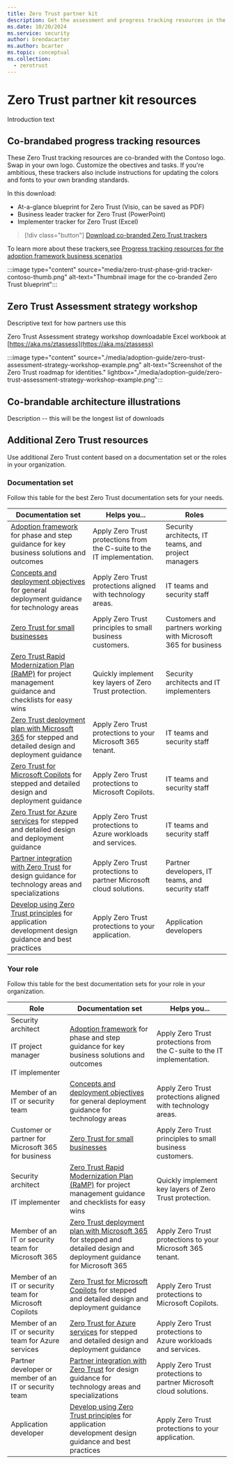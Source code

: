 ```yaml
---
title: Zero Trust partner kit
description: Get the assessment and progress tracking resources in the Zero Trust library.
ms.date: 10/20/2024
ms.service: security
author: brendacarter
ms.author: bcarter
ms.topic: conceptual
ms.collection:
  - zerotrust
---
```


# Zero Trust partner kit resources

Introduction text

## Co-brandabed progress tracking resources 

These Zero Trust tracking resources are co-branded with the Contoso logo. Swap in your own logo. Customize the obectives and tasks. If you're ambitious, these trackers also include instructions for updating the colors and fonts to your own branding standards. 

In this download:
- At-a-glance blueprint for Zero Trust (Visio, can be saved as PDF)
- Business leader tracker for Zero Trust (PowerPoint)
- Implementer tracker for Zero Trust (Excel)

> [!div class="button"]
> [Download co-branded Zero Trust trackers](https:["//download.microsoft.com/download/d/7/6/d76f4b4d-6315-4018-a2bf-984b3067c0fe/microsoft-co-branded-zero-trust-trackers-contoso.zip)


To learn more about these trackers,see 
[Progress tracking resources for the adoption framework business scenarios](zero-trust-assessment-progress-tracking-resources.md#progress-tracking-resources-for-the-adoption-framework-business-scenarios)

:::image type="content" source="media/zero-trust-phase-grid-tracker-contoso-thumb.png" alt-text="Thumbnail image for the co-branded Zero Trust blueprint":::

## Zero Trust Assessment strategy workshop



Descriptive text for how partners use this 

Zero Trust Assessment strategy workshop downloadable Excel workbook at [https://aka.ms/ztassess](https://aka.ms/ztassess) 

:::image type="content" source="./media/adoption-guide/zero-trust-assessment-strategy-workshop-example.png" alt-text="Screenshot of the Zero Trust roadmap for identities." lightbox="./media/adoption-guide/zero-trust-assessment-strategy-workshop-example.png":::




## Co-brandable architecture illustrations

Description -- this will be the longest list of downloads

## Additional Zero Trust resources

Use additional Zero Trust content based on a documentation set or the roles in your organization.

### Documentation set

Follow this table for the best Zero Trust documentation sets for your needs.

| Documentation set | Helps you... | Roles |
| --- | --- | --- |
| [Adoption framework](adopt/zero-trust-adoption-overview.md) for phase and step guidance for key business solutions and outcomes | Apply Zero Trust protections from the C-suite to the IT implementation. | Security architects, IT teams, and project managers |
| [Concepts and deployment objectives](deploy/overview.md) for general deployment guidance for technology areas | Apply Zero Trust protections aligned with technology areas. | IT teams and security staff |
| [Zero Trust for small businesses](guidance-smb-partner.md) | Apply Zero Trust principles to small business customers. | Customers and partners working with Microsoft 365 for business |
| [Zero Trust Rapid Modernization Plan (RaMP)](zero-trust-ramp-overview.md) for project management guidance and checklists for easy wins | Quickly implement key layers of Zero Trust protection. | Security architects and IT implementers |
| [Zero Trust deployment plan with Microsoft 365](/microsoft-365/security/microsoft-365-zero-trust?bc=%2fsecurity%2fzero-trust%2fbreadcrumb%2ftoc.json&toc=%2fsecurity%2fzero-trust%2ftoc.json) for stepped and detailed design and deployment guidance | Apply Zero Trust protections to your Microsoft 365 tenant. | IT teams and security staff |
| [Zero Trust for Microsoft Copilots](./copilots/apply-zero-trust-copilots-overview.md) for stepped and detailed design and deployment guidance | Apply Zero Trust protections to Microsoft Copilots. | IT teams and security staff |
| [Zero Trust for Azure services](azure-infrastructure-overview.md) for stepped and detailed design and deployment guidance | Apply Zero Trust protections to Azure workloads and services. | IT teams and security staff |
| [Partner integration with Zero Trust](integrate/overview.md) for design guidance for technology areas and specializations | Apply Zero Trust protections to partner Microsoft cloud solutions. | Partner developers, IT teams, and security staff |
| [Develop using Zero Trust principles](develop/overview.md) for application development design guidance and best practices | Apply Zero Trust protections to your application. | Application developers |

### Your role

Follow this table for the best documentation sets for your role in your organization.

| Role | Documentation set | Helps you... |
| --- | --- | --- |
| Security architect <br><br> IT project manager <br><br> IT implementer | [Adoption framework](adopt/zero-trust-adoption-overview.md) for phase and step guidance for key business solutions and outcomes| Apply Zero Trust protections from the C-suite to the IT implementation. |
| Member of an IT or security team | [Concepts and deployment objectives](deploy/overview.md) for general deployment guidance for technology areas | Apply Zero Trust protections aligned with technology areas. |
| Customer or partner for Microsoft 365 for business | [Zero Trust for small businesses](guidance-smb-partner.md) | Apply Zero Trust principles to small business customers.  |
| Security architect <br><br> IT implementer | [Zero Trust Rapid Modernization Plan (RaMP)](zero-trust-ramp-overview.md) for project management guidance and checklists for easy wins | Quickly implement key layers of Zero Trust protection. |
| Member of an IT or security team for Microsoft 365 | [Zero Trust deployment plan with Microsoft 365](/microsoft-365/security/microsoft-365-zero-trust?bc=%2fsecurity%2fzero-trust%2fbreadcrumb%2ftoc.json&toc=%2fsecurity%2fzero-trust%2ftoc.json) for stepped and detailed design and deployment guidance for Microsoft 365 | Apply Zero Trust protections to your Microsoft 365 tenant. |
| Member of an IT or security team for Microsoft Copilots | [Zero Trust for Microsoft Copilots](./copilots/apply-zero-trust-copilots-overview.md) for stepped and detailed design and deployment guidance | Apply Zero Trust protections to Microsoft Copilots. |
| Member of an IT or security team for Azure services | [Zero Trust for Azure services](azure-infrastructure-overview.md) for stepped and detailed design and deployment guidance | Apply Zero Trust protections to Azure workloads and services. |
| Partner developer or member of an IT or security team | [Partner integration with Zero Trust](integrate/overview.md) for design guidance for technology areas and specializations | Apply Zero Trust protections to partner Microsoft cloud solutions. |
| Application developer | [Develop using Zero Trust principles](develop/overview.md) for application development design guidance and best practices | Apply Zero Trust protections to your application. |
